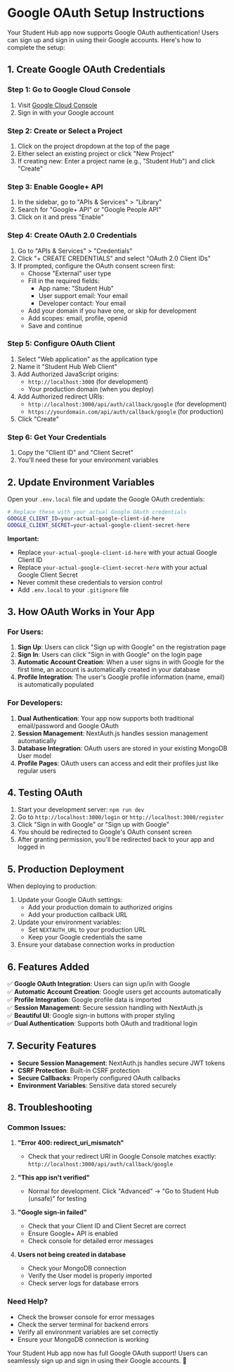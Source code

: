 # Google OAuth Setup Instructions

Your Student Hub app now supports Google OAuth authentication! Users can sign up and sign in using their Google accounts. Here's how to complete the setup:

## 1. Create Google OAuth Credentials

### Step 1: Go to Google Cloud Console
1. Visit [Google Cloud Console](https://console.cloud.google.com/)
2. Sign in with your Google account

### Step 2: Create or Select a Project
1. Click on the project dropdown at the top of the page
2. Either select an existing project or click "New Project"
3. If creating new: Enter a project name (e.g., "Student Hub") and click "Create"

### Step 3: Enable Google+ API
1. In the sidebar, go to "APIs & Services" > "Library"
2. Search for "Google+ API" or "Google People API"
3. Click on it and press "Enable"

### Step 4: Create OAuth 2.0 Credentials
1. Go to "APIs & Services" > "Credentials"
2. Click "+ CREATE CREDENTIALS" and select "OAuth 2.0 Client IDs"
3. If prompted, configure the OAuth consent screen first:
   - Choose "External" user type
   - Fill in the required fields:
     - App name: "Student Hub"
     - User support email: Your email
     - Developer contact: Your email
   - Add your domain if you have one, or skip for development
   - Add scopes: email, profile, openid
   - Save and continue

### Step 5: Configure OAuth Client
1. Select "Web application" as the application type
2. Name it "Student Hub Web Client"
3. Add Authorized JavaScript origins:
   - `http://localhost:3000` (for development)
   - Your production domain (when you deploy)
4. Add Authorized redirect URIs:
   - `http://localhost:3000/api/auth/callback/google` (for development)
   - `https://yourdomain.com/api/auth/callback/google` (for production)
5. Click "Create"

### Step 6: Get Your Credentials
1. Copy the "Client ID" and "Client Secret"
2. You'll need these for your environment variables

## 2. Update Environment Variables

Open your `.env.local` file and update the Google OAuth credentials:

```bash
# Replace these with your actual Google OAuth credentials
GOOGLE_CLIENT_ID=your-actual-google-client-id-here
GOOGLE_CLIENT_SECRET=your-actual-google-client-secret-here
```

**Important:** 
- Replace `your-actual-google-client-id-here` with your actual Google Client ID
- Replace `your-actual-google-client-secret-here` with your actual Google Client Secret
- Never commit these credentials to version control
- Add `.env.local` to your `.gitignore` file

## 3. How OAuth Works in Your App

### For Users:
1. **Sign Up**: Users can click "Sign up with Google" on the registration page
2. **Sign In**: Users can click "Sign in with Google" on the login page
3. **Automatic Account Creation**: When a user signs in with Google for the first time, an account is automatically created in your database
4. **Profile Integration**: The user's Google profile information (name, email) is automatically populated

### For Developers:
1. **Dual Authentication**: Your app now supports both traditional email/password and Google OAuth
2. **Session Management**: NextAuth.js handles session management automatically
3. **Database Integration**: OAuth users are stored in your existing MongoDB User model
4. **Profile Pages**: OAuth users can access and edit their profiles just like regular users

## 4. Testing OAuth

1. Start your development server: `npm run dev`
2. Go to `http://localhost:3000/login` or `http://localhost:3000/register`
3. Click "Sign in with Google" or "Sign up with Google"
4. You should be redirected to Google's OAuth consent screen
5. After granting permission, you'll be redirected back to your app and logged in

## 5. Production Deployment

When deploying to production:

1. Update your Google OAuth settings:
   - Add your production domain to authorized origins
   - Add your production callback URL
2. Update your environment variables:
   - Set `NEXTAUTH_URL` to your production URL
   - Keep your Google credentials the same
3. Ensure your database connection works in production

## 6. Features Added

✅ **Google OAuth Integration**: Users can sign up/in with Google  
✅ **Automatic Account Creation**: Google users get accounts automatically  
✅ **Profile Integration**: Google profile data is imported  
✅ **Session Management**: Secure session handling with NextAuth.js  
✅ **Beautiful UI**: Google sign-in buttons with proper styling  
✅ **Dual Authentication**: Supports both OAuth and traditional login  

## 7. Security Features

- **Secure Session Management**: NextAuth.js handles secure JWT tokens
- **CSRF Protection**: Built-in CSRF protection
- **Secure Callbacks**: Properly configured OAuth callbacks
- **Environment Variables**: Sensitive data stored securely

## 8. Troubleshooting

### Common Issues:

1. **"Error 400: redirect_uri_mismatch"**
   - Check that your redirect URI in Google Console matches exactly: `http://localhost:3000/api/auth/callback/google`

2. **"This app isn't verified"**
   - Normal for development. Click "Advanced" → "Go to Student Hub (unsafe)" for testing

3. **"Google sign-in failed"**
   - Check that your Client ID and Client Secret are correct
   - Ensure Google+ API is enabled
   - Check console for detailed error messages

4. **Users not being created in database**
   - Check your MongoDB connection
   - Verify the User model is properly imported
   - Check server logs for database errors

### Need Help?

- Check the browser console for error messages
- Check the server terminal for backend errors
- Verify all environment variables are set correctly
- Ensure your MongoDB connection is working

Your Student Hub app now has full Google OAuth support! Users can seamlessly sign up and sign in using their Google accounts. 🎉

